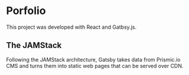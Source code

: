 # Porfolio 
This project was developed with React and Gatbsy.js.



## The JAMStack
Following the JAMStack architecture, Gatsby takes data from Prismic.io CMS and turns them into static web pages that can be served over CDN.
